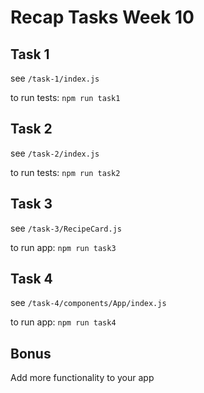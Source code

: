 # Recap Tasks Week 10

## Task 1

see `/task-1/index.js`

to run tests: `npm run task1`

## Task 2

see `/task-2/index.js`

to run tests: `npm run task2`

## Task 3

see `/task-3/RecipeCard.js`

to run app: `npm run task3`

## Task 4

see `/task-4/components/App/index.js`

to run app: `npm run task4`

## Bonus

Add more functionality to your app
